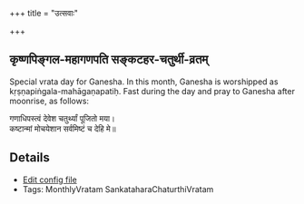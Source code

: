 +++
title = "उत्सवाः"

+++
## कृष्णपिङ्गल-महागणपति सङ्कटहर-चतुर्थी-व्रतम्

Special vrata day for Ganesha. In this month, Ganesha is worshipped as kṛṣṇapiṅgala-mahāgaṇapatiḥ. Fast during the day and pray to Ganesha after moonrise, as follows:

गणाधिपस्त्वं देवेश चतुर्थ्यां पूजितो मया।  
कष्टान्मां मोचयेशान सर्वमिष्टं च देहि मे॥



## Details
- [Edit config file](https://github.com/sanskrit-coders/adyatithi/tree/master/devatA/gaNapati/description_only/kRSNapiGgala-mahAgaNapati%20saGkaTahara-caturthI-vratam.toml)
- Tags: MonthlyVratam SankataharaChaturthiVratam

